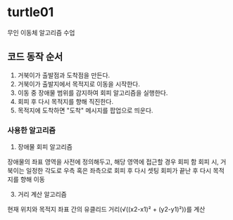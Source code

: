 # turtle01
무인 이동체 알고리즘 수업
## 코드 동작 순서
1. 거북이가 출발점과 도착점을 만든다.
2. 거북이가 출발지에서 목적지로 이동을 시작한다.
3. 이동 중 장애물 범위를 감지하여 회피 알고리즘을 실행한다.
4. 회피 후 다시 목적지를 향해 직진한다.
5. 목적지에 도착하면 "도착" 메시지를 팝업으로 띄운다.
### 사용한 알고리즘
1. 장애물 회피 알고리즘
   
 장애물의 좌표 영역을 사전에 정의해두고, 해당 영역에 접근할 경우 회피 함
회피 시, 거북이는 일정한 각도로 우측 혹은 좌측으로 회피 후 다시 셋팅
회피가 끝난 후 다시 목적지를 향해 이동

3. 거리 계산 알고리즘

현재 위치와 목적지 좌표 간의 유클리드 거리(√((x2-x1)² + (y2-y1)²))를 계산




